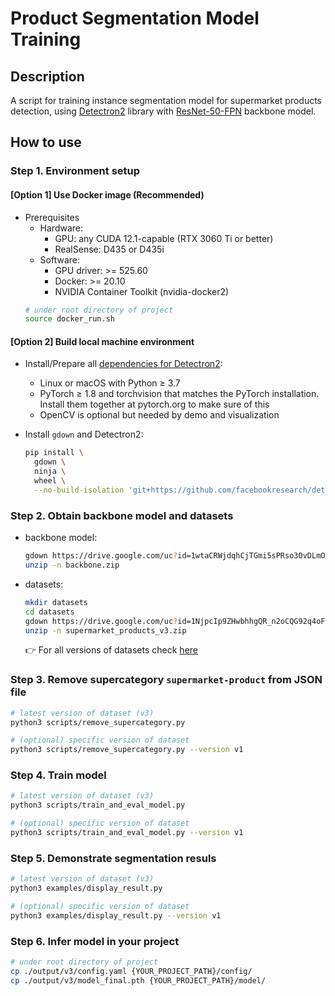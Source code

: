# Product Segmentation Model Training

## Description

A script for training instance segmentation model for supermarket products detection, using [Detectron2](https://github.com/facebookresearch/detectron2/tree/main) library with [ResNet-50-FPN](https://github.com/facebookresearch/detectron2/blob/main/configs/COCO-InstanceSegmentation/mask_rcnn_R_50_FPN_3x.yaml) backbone model.

## How to use

### Step 1. Environment setup

#### [Option 1] Use Docker image (Recommended)

+ Prerequisites
  - Hardware:
    * GPU: any CUDA 12.1-capable (RTX 3060 Ti or better)
    * RealSense: D435 or D435i
  - Software:
    * GPU driver: >= 525.60
    * Docker: >= 20.10
    * NVIDIA Container Toolkit (nvidia-docker2)
  ```bash
  # under root directory of project
  source docker_run.sh
  ``` 

#### [Option 2] Build local machine environment

+ Install/Prepare all [dependencies for Detectron2](https://detectron2.readthedocs.io/en/latest/tutorials/install.html#requirements):
  - Linux or macOS with Python ≥ 3.7
  - PyTorch ≥ 1.8 and torchvision that matches the PyTorch installation. Install them together at pytorch.org to make sure of this
  - OpenCV is optional but needed by demo and visualization


+ Install `gdown` and Detectron2:
  ```bash
  pip install \
    gdown \
    ninja \
    wheel \
    --no-build-isolation 'git+https://github.com/facebookresearch/detectron2.git'
  ```

### Step 2. Obtain backbone model and datasets

+ backbone model:
  ```bash
  gdown https://drive.google.com/uc?id=1wtaCRWjdqhCjTGmi5sPRso3OvDLmOIKV
  unzip -n backbone.zip
  ```
+ datasets:
  ```bash
  mkdir datasets
  cd datasets
  gdown https://drive.google.com/uc?id=1NjpcIp9ZHwbhhgQR_n2oCQG92q4oFBgs
  unzip -n supermarket_products_v3.zip
  ```
  :point_right: For all versions of datasets check [here](https://drive.google.com/drive/folders/1PG5CmgxLy9Y33JAIGPxPq84VNS99YJ62?usp=sharing)

### Step 3. Remove supercategory `supermarket-product` from JSON file

```bash
# latest version of dataset (v3)
python3 scripts/remove_supercategory.py

# (optional) specific version of dataset
python3 scripts/remove_supercategory.py --version v1
```

### Step 4. Train model

```bash
# latest version of dataset (v3)
python3 scripts/train_and_eval_model.py

# (optional) specific version of dataset
python3 scripts/train_and_eval_model.py --version v1
```

### Step 5. Demonstrate segmentation resuls

```bash
# latest version of dataset (v3)
python3 examples/display_result.py

# (optional) specific version of dataset
python3 examples/display_result.py --version v1
```

### Step 6. Infer model in your project

```bash
# under root directory of project
cp ./output/v3/config.yaml {YOUR_PROJECT_PATH}/config/
cp ./output/v3/model_final.pth {YOUR_PROJECT_PATH}/model/
```
